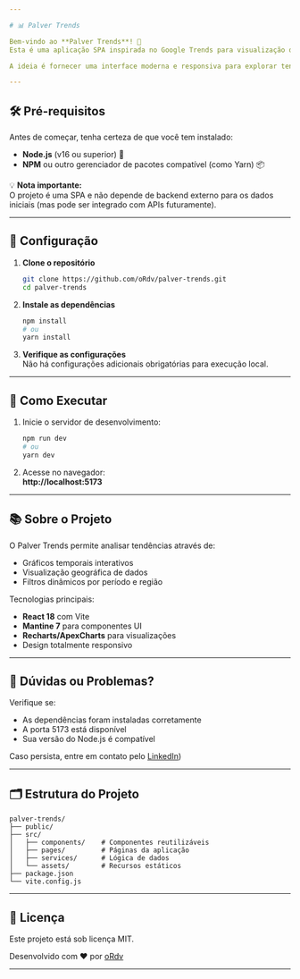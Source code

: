 ```yaml
---

# 📊 Palver Trends  

Bem-vindo ao **Palver Trends**! 🌟  
Esta é uma aplicação SPA inspirada no Google Trends para visualização de dados temporais e geográficos, construída com [React](https://reactjs.org/), [Vite](https://vitejs.dev/), e estilizada com [Mantine](https://mantine.dev/).  

A ideia é fornecer uma interface moderna e responsiva para explorar tendências de interesse ao longo do tempo e por região.  

---
```


## 🛠️ Pré-requisitos  

Antes de começar, tenha certeza de que você tem instalado:  
- **Node.js** (v16 ou superior) 🌳  
- **NPM** ou outro gerenciador de pacotes compatível (como Yarn) 📦  

💡 **Nota importante:**  
O projeto é uma SPA e não depende de backend externo para os dados iniciais (mas pode ser integrado com APIs futuramente).  

---

## 🔧 Configuração  

1. **Clone o repositório**  
   ```bash
   git clone https://github.com/oRdv/palver-trends.git
   cd palver-trends
   ```

2. **Instale as dependências**  
   ```bash
   npm install
   # ou
   yarn install
   ```

3. **Verifique as configurações**  
   Não há configurações adicionais obrigatórias para execução local.

---

## 🚀 Como Executar

1. Inicie o servidor de desenvolvimento:
   ```bash
   npm run dev
   # ou
   yarn dev
   ```

2. Acesse no navegador:  
   **http://localhost:5173**

---

## 📚 Sobre o Projeto

O Palver Trends permite analisar tendências através de:
- Gráficos temporais interativos
- Visualização geográfica de dados
- Filtros dinâmicos por período e região

Tecnologias principais:
- **React 18** com Vite
- **Mantine 7** para componentes UI
- **Recharts/ApexCharts** para visualizações
- Design totalmente responsivo

---

## 🤔 Dúvidas ou Problemas?

Verifique se:
- As dependências foram instaladas corretamente
- A porta 5173 está disponível
- Sua versão do Node.js é compatível

Caso persista, entre em contato pelo [LinkedIn](https://www.linkedin.com/in/tamires-fernandes-262577266/))

---

## 🗂️ Estrutura do Projeto

```
palver-trends/
├── public/
├── src/
│   ├── components/    # Componentes reutilizáveis
│   ├── pages/         # Páginas da aplicação
│   ├── services/      # Lógica de dados
│   └── assets/        # Recursos estáticos
├── package.json
└── vite.config.js
```

---

## 📝 Licença

Este projeto está sob licença MIT. 

Desenvolvido com ❤️ por [oRdv](https://github.com/oRdv)

--- 
